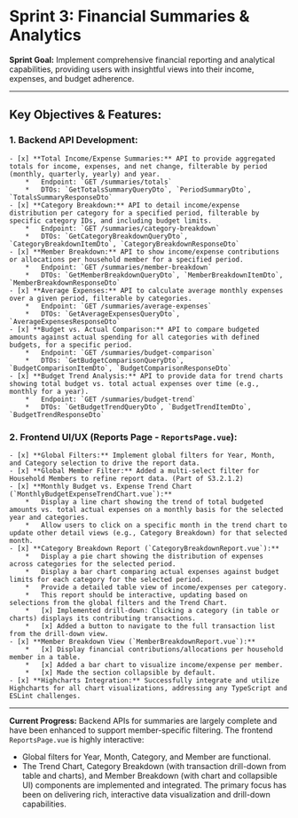 # Sprint 3: Financial Summaries & Analytics

**Sprint Goal:** Implement comprehensive financial reporting and analytical capabilities, providing users with insightful views into their income, expenses, and budget adherence.

---

## Key Objectives & Features:

### 1. Backend API Development:
    - [x] **Total Income/Expense Summaries:** API to provide aggregated totals for income, expenses, and net change, filterable by period (monthly, quarterly, yearly) and year.
        *   Endpoint: `GET /summaries/totals`
        *   DTOs: `GetTotalsSummaryQueryDto`, `PeriodSummaryDto`, `TotalsSummaryResponseDto`
    - [x] **Category Breakdown:** API to detail income/expense distribution per category for a specified period, filterable by specific category IDs, and including budget limits.
        *   Endpoint: `GET /summaries/category-breakdown`
        *   DTOs: `GetCategoryBreakdownQueryDto`, `CategoryBreakdownItemDto`, `CategoryBreakdownResponseDto`
    - [x] **Member Breakdown:** API to show income/expense contributions or allocations per household member for a specified period.
        *   Endpoint: `GET /summaries/member-breakdown`
        *   DTOs: `GetMemberBreakdownQueryDto`, `MemberBreakdownItemDto`, `MemberBreakdownResponseDto`
    - [x] **Average Expenses:** API to calculate average monthly expenses over a given period, filterable by categories.
        *   Endpoint: `GET /summaries/average-expenses`
        *   DTOs: `GetAverageExpensesQueryDto`, `AverageExpensesResponseDto`
    - [x] **Budget vs. Actual Comparison:** API to compare budgeted amounts against actual spending for all categories with defined budgets, for a specific period.
        *   Endpoint: `GET /summaries/budget-comparison`
        *   DTOs: `GetBudgetComparisonQueryDto`, `BudgetComparisonItemDto`, `BudgetComparisonResponseDto`
    - [x] **Budget Trend Analysis:** API to provide data for trend charts showing total budget vs. total actual expenses over time (e.g., monthly for a year).
        *   Endpoint: `GET /summaries/budget-trend`
        *   DTOs: `GetBudgetTrendQueryDto`, `BudgetTrendItemDto`, `BudgetTrendResponseDto`

### 2. Frontend UI/UX (Reports Page - `ReportsPage.vue`):
    - [x] **Global Filters:** Implement global filters for Year, Month, and Category selection to drive the report data.
    - [x] **Global Member Filter:** Added a multi-select filter for Household Members to refine report data. (Part of S3.2.1.2)
    - [x] **Monthly Budget vs. Expense Trend Chart (`MonthlyBudgetExpenseTrendChart.vue`):**
        *   Display a line chart showing the trend of total budgeted amounts vs. total actual expenses on a monthly basis for the selected year and categories.
        *   Allow users to click on a specific month in the trend chart to update other detail views (e.g., Category Breakdown) for that selected month.
    - [x] **Category Breakdown Report (`CategoryBreakdownReport.vue`):**
        *   Display a pie chart showing the distribution of expenses across categories for the selected period.
        *   Display a bar chart comparing actual expenses against budget limits for each category for the selected period.
        *   Provide a detailed table view of income/expenses per category.
        *   This report should be interactive, updating based on selections from the global filters and the Trend Chart.
        *   [x] Implemented drill-down: Clicking a category (in table or charts) displays its contributing transactions.
        *   [x] Added a button to navigate to the full transaction list from the drill-down view.
    - [x] **Member Breakdown View (`MemberBreakdownReport.vue`):**
        *   [x] Display financial contributions/allocations per household member in a table.
        *   [x] Added a bar chart to visualize income/expense per member.
        *   [x] Made the section collapsible by default.
    - [x] **Highcharts Integration:** Successfully integrate and utilize Highcharts for all chart visualizations, addressing any TypeScript and ESLint challenges.

---

**Current Progress:**
Backend APIs for summaries are largely complete and have been enhanced to support member-specific filtering.
The frontend `ReportsPage.vue` is highly interactive:
*   Global filters for Year, Month, Category, and Member are functional.
*   The Trend Chart, Category Breakdown (with transaction drill-down from table and charts), and Member Breakdown (with chart and collapsible UI) components are implemented and integrated.
The primary focus has been on delivering rich, interactive data visualization and drill-down capabilities.